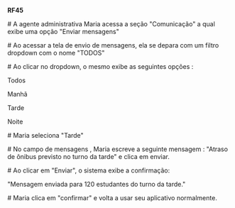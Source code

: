 **RF45**

\# A agente administrativa Maria acessa a seção "Comunicação" a qual exibe uma opção "Enviar mensagens"

\# Ao acessar a tela de envio de mensagens, ela se depara com um filtro dropdown com o nome "TODOS"

\# Ao clicar no dropdown, o mesmo exibe as seguintes opções : 

Todos 

Manhã

Tarde

Noite

\# Maria seleciona "Tarde"

\# No campo de mensagens , Maria escreve a seguinte mensagem : "Atraso de ônibus previsto no turno da tarde" e clica em enviar.

\# Ao clicar em "Enviar", o sistema exibe a confirmação:

"Mensagem enviada para 120 estudantes do turno da tarde."

\# Maria clica em "confirmar" e volta a usar seu aplicativo normalmente.  
